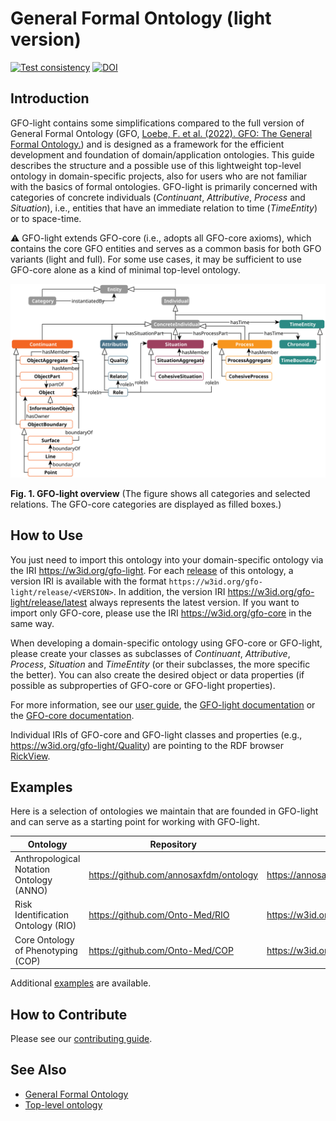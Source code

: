 # General Formal Ontology (light version)

[![Test consistency](https://github.com/Onto-Med/gfo-light/actions/workflows/test.yml/badge.svg?branch=main)](https://github.com/Onto-Med/gfo-light/actions/workflows/test.yml) [![DOI](https://zenodo.org/badge/927218818.svg)](https://doi.org/10.5281/zenodo.14833002)

## Introduction

GFO-light contains some simplifications compared to the full version of General Formal Ontology (GFO, [Loebe, F. et al. (2022). GFO: The General Formal Ontology.](https://doi.org/10.3233/AO-220264)) and is designed as a framework for the efficient development and foundation of domain/application ontologies.
This guide describes the structure and a possible use of this lightweight top-level ontology in domain-specific projects, also for users who are not familiar with the basics of formal ontologies.
GFO-light is primarily concerned with categories of concrete individuals (*Continuant*, *Attributive*, *Process* and *Situation*), i.e., entities that have an immediate relation to time (*TimeEntity*) or to space-time.

⚠ GFO-light extends GFO-core (i.e., adopts all GFO-core axioms), which contains the core GFO entities and serves as a common basis for both GFO variants (light and full).
For some use cases, it may be sufficient to use GFO-core alone as a kind of minimal top-level ontology.

![GFO-light](docs/images/gfo-light.svg)

**Fig. 1. GFO-light overview** (The figure shows all categories and selected relations. The GFO-core categories are displayed as filled boxes.)

## How to Use

You just need to import this ontology into your domain-specific ontology via the IRI https://w3id.org/gfo-light.
For each [release](https://github.com/Onto-Med/gfo-light/releases) of this ontology, a version IRI is available with the format `https://w3id.org/gfo-light/release/<VERSION>`.
In addition, the version IRI <https://w3id.org/gfo-light/release/latest> always represents the latest version.
If you want to import only GFO-core, please use the IRI https://w3id.org/gfo-core in the same way.

When developing a domain-specific ontology using GFO-core or GFO-light, please create your classes as subclasses of *Continuant*, *Attributive*, *Process*, *Situation* and *TimeEntity* (or their subclasses, the more specific the better).
You can also create the desired object or data properties (if possible as subproperties of GFO-core or GFO-light properties).

For more information, see our [user guide](docs/README.md), the [GFO-light documentation](https://w3id.org/gfo-light) or the [GFO-core documentation](https://w3id.org/gfo-core).

Individual IRIs of GFO-core and GFO-light classes and properties (e.g., https://w3id.org/gfo-light/Quality) are pointing to the RDF browser [RickView](https://github.com/KonradHoeffner/rickview).

## Examples

Here is a selection of ontologies we maintain that are founded in GFO-light and can serve as a starting point for working with GFO-light.

| Ontology                                 | Repository                             | IRI                             |
| ---------------------------------------- | -------------------------------------- | ------------------------------- |
| Anthropological Notation Ontology (ANNO) | https://github.com/annosaxfdm/ontology | https://annosaxfdm.de/ontology/ |
| Risk Identification Ontology (RIO)       | https://github.com/Onto-Med/RIO        | https://w3id.org/rio/           |
| Core Ontology of Phenotyping (COP)       | https://github.com/Onto-Med/COP        | https://w3id.org/cop/           |

Additional [examples](examples) are available.

## How to Contribute

Please see our [contributing guide](CONTRIBUTING.md).

## See Also

- [General Formal Ontology](https://github.com/Onto-Med/GFO)
- [Top-level ontology](http://en.wikipedia.org/wiki/Upper_ontology_%28computer_science%29)

